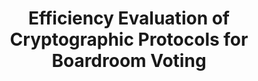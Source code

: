 ---
title: "Efficiency Evaluation of Cryptographic Protocols for Boardroom Voting"
collection: publications
permalink: /publications/2015-08-Efficiency-Evaluation-of-Cryptographic-Protocols-for-Boardroom-Voting
venue: '10th International Conference on Availability, Reliability and Security (ARES 2015)'
pages: '224-229'
publisher: 'IEEE Computer Society'
year: '2015'
paperurl: 'https://doi.org/10.1109/ARES.2015.75'
citation: ' Oksana Kulyk,  Stephan Neumann,  <b>Jurlind Budurushi</b>,  Melanie Volkamer,  Rolf Haenni,  Reto Koenig,  Philemon Bergen</br> 10th International Conference on Availability, Reliability and Security (ARES 2015)'
---